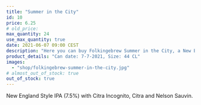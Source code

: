 ```yaml
---
title: "Summer in the City"
id: 10
price: 6.25
# old_price:
max_quantity: 24
use_max_quantity: true
date: 2021-06-07 09:00 CEST
description: "Here you can buy Folkingebrew Summer in the City, a New England Style IPA (7.5%) with Citra Incognito, Citra and Nelson Sauvin."
product_details: "Can date: 7-7-2021, Size: 44 CL"
images:
  - "shop/folkingebrew-summer-in-the-city.jpg"
# almost_out_of_stock: true
out_of_stock: true
---
```


New England Style IPA (7.5%) with Citra Incognito, Citra and Nelson Sauvin.
